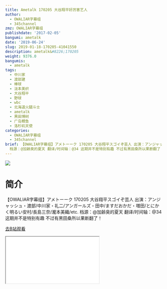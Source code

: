 ```yaml
---
title: Ametalk 170205 大谷翔平好厉害艺人
author:
  - OWALIAR字幕组
  - 345channel
zmz: OWALIAR字幕组
publishdate: '2017-02-05'
bangumi: ametalk
date: '2019-06-24'
slug: 2019-01-18-170205-41041550
description: ametalk&#8226;170205
weight: 9376.0
bangumis:
  - ametalk
tags:
  - 中川家
  - 渡部建
  - 棒球
  - 泷本美织
  - 大谷翔平
  - 野球
  - wbc
  - 北海道火腿斗士
  - ametalk
  - 黑田博树
  - 广岛鲤鱼
  - 洛杉矶天使
categories:
  - OWALIAR字幕组
  - 345channel
brief: 【OWALIAR字幕组】アメトーーク 170205 大谷翔平スゴイぞ芸人 出演：アンジャッシュ・渡部/中川家・礼二/アンガールズ・田中/ますだおかだ・増田/とにかく明るい安村/長島三奈/瀧本美織/etc.
  档源：@加齢臭的夏天 翻译/时间轴：@34 这期并不是特别有趣 不过有黑田桑所以果断翻了！
---
```

![](https://raw.githubusercontent.com/tcgriffith/owaraisite/master/static/tmpimg/91674bda59249addfbee220eea253b18b2d613f7.jpg.480.jpg)
# 简介  
【OWALIAR字幕组】アメトーーク 170205 
大谷翔平スゴイぞ芸人
出演：アンジャッシュ・渡部/中川家・礼二/アンガールズ・田中/ますだおかだ・増田/とにかく明るい安村/長島三奈/瀧本美織/etc. 
档源：@加齢臭的夏天
翻译/时间轴：@34
这期并不是特别有趣 不过有黑田桑所以果断翻了！  

[去B站观看](https://www.bilibili.com/video/av41041550/)
<div class ="resp-container"><iframe class="testiframe" src="//player.bilibili.com/player.html?aid=41041550"", scrolling="no", allowfullscreen="true" > </iframe></div> 
